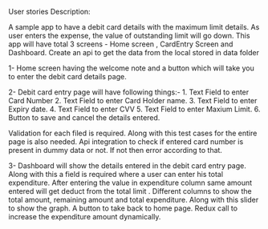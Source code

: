 User stories Description: 

A sample app to have a debit card details with the maximum limit details. As user enters the expense, the value of outstanding limit will go down. 
This app will have total 3 screens - Home screen , CardEntry Screen and Dashboard.
Create an api to get the data from the local stored in data folder

1- Home screen having the welcome note and a button which will take you to enter the debit card details page.

2- Debit card entry page will have following things:-
    1. Text Field to enter Card Number
    2. Text Field to enter Card Holder name.
    3. Text Field to enter Expiry date.
    4. Text Field to enter CVV
    5. Text Field to enter Maxium Limit.
    6. Button to save and cancel the details entered.

Validation for each filed is required. Along with this test cases for the entire page is also needed.
Api integration to check if entered card number is present in dummy data or not. If not then error according to that.

3- Dashboard will show the details entered in the debit card entry page. Along with this a field is required where a user can enter his total expenditure. After entering the value in expenditure column same amount entered will get deduct from the total limit . Different columns to show the total amount, remaining amount and total expenditure.
Along with this slider to show the graph.
A button to take back to home page.
Redux call to increase the expenditure amount dynamically.


